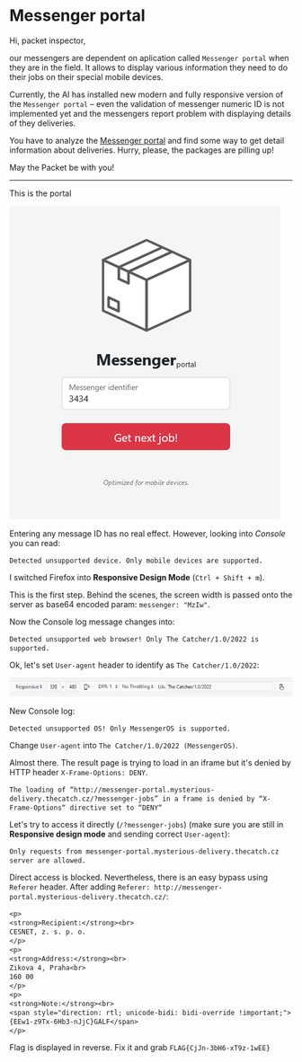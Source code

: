 # Messenger portal

Hi, packet inspector,

our messengers are dependent on aplication called `Messenger portal` when they are in the field. It allows to display
various information they need to do their jobs on their special mobile devices.

Currently, the AI has installed new modern and fully responsive version of the `Messenger portal` – even the validation
of
messenger numeric ID is not implemented yet and the messengers report problem with displaying details of they
deliveries.

You have to analyze the [Messenger portal](http://messenger-portal.mysterious-delivery.thecatch.cz/) and find some way
to get detail information about deliveries. Hurry, please,
the packages are pilling up!

May the Packet be with you!

---

This is the portal

![](portal.png)

Entering any message ID has no real effect. However, looking into _Console_ you can read:

```
Detected unsupported device. Only mobile devices are supported.
```

I switched Firefox into **Responsive Design Mode** (`Ctrl + Shift + m`).

This is the first step. Behind the scenes, the screen width is passed onto the server as base64 encoded
param: `messenger: "MzIw"`.

Now the Console log message changes into:

```
Detected unsupported web browser! Only The Catcher/1.0/2022 is supported.
```

Ok, let's set `User-agent` header to identify as `The Catcher/1.0/2022`:

![](user-agent.png)

New Console log:
```
Detected unsupported OS! Only MessengerOS is supported.
```

Change `User-agent` into `The Catcher/1.0/2022 (MessengerOS)`.

Almost there. The result page is trying to load in an iframe but it's denied by HTTP header `X-Frame-Options: DENY`.
```
The loading of “http://messenger-portal.mysterious-delivery.thecatch.cz/?messenger-jobs” in a frame is denied by “X-Frame-Options“ directive set to “DENY“
```

Let's try to access it directly (`/?messenger-jobs`) (make sure you are still in **Responsive design mode** and sending correct `User-agent`):
```
Only requests from messenger-portal.mysterious-delivery.thecatch.cz server are allowed.
```

Direct access is blocked. Nevertheless, there is an easy bypass using `Referer` header.
After adding `Referer: http://messenger-portal.mysterious-delivery.thecatch.cz/`:

```
<p>
<strong>Recipient:</strong><br>
CESNET, z. s. p. o.
</p>
<p>
<strong>Address:</strong><br>
Zikova 4, Praha<br>
160 00
</p>
<p>
<strong>Note:</strong><br>
<span style="direction: rtl; unicode-bidi: bidi-override !important;">{EEw1-z9Tx-6Hb3-nJjC}GALF</span>
</p>       
```

Flag is displayed in reverse. Fix it and grab `FLAG{CjJn-3bH6-xT9z-1wEE}`